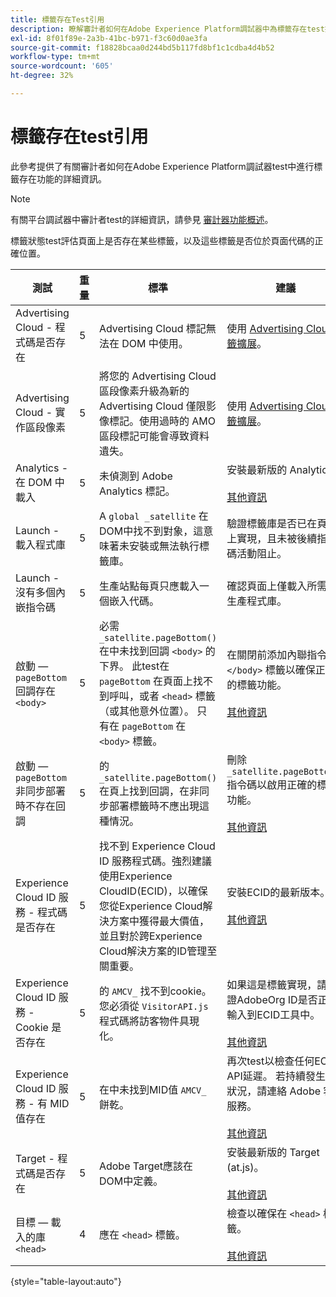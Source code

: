 ```yaml
---
title: 標籤存在Test引用
description: 瞭解審計者如何在Adobe Experience Platform調試器中為標籤存在test提供功能。
exl-id: 8f01f89e-2a3b-41bc-b971-f3c60d0ae3fa
source-git-commit: f18828bcaa0d244bd5b117fd8bf1c1cdba4d4b52
workflow-type: tm+mt
source-wordcount: '605'
ht-degree: 32%

---
```


# 標籤存在test引用

此參考提供了有關審計者如何在Adobe Experience Platform調試器test中進行標籤存在功能的詳細資訊。

>[!NOTE]
>
>有關平台調試器中審計者test的詳細資訊，請參見 [審計器功能概述](./overview.md)。

標籤狀態test評估頁面上是否存在某些標籤，以及這些標籤是否位於頁面代碼的正確位置。

| 測試 | 重量 | 標準 | 建議 |
| --- | --- | --- | --- |
| Advertising Cloud - 程式碼是否存在 | 5 | Advertising Cloud 標記無法在 DOM 中使用。 | 使用 [Advertising Cloud標籤擴展](https://experienceleague.adobe.com/docs/experience-platform/destinations/catalog/advertising/adobe-advertising-cloud.html)。 |
| Advertising Cloud - 實作區段像素 | 5 | 將您的 Advertising Cloud 區段像素升級為新的 Advertising Cloud 僅限影像標記。使用過時的 AMO 區段標記可能會導致資料遺失。 | 使用 [Advertising Cloud標籤擴展](https://experienceleague.adobe.com/docs/experience-platform/destinations/catalog/advertising/adobe-advertising-cloud.html)。 |
| Analytics - 在 DOM 中載入 | 5 | 未偵測到 Adobe Analytics 標記。 | 安裝最新版的 Analytics。<br><br>[其他資訊](https://experienceleague.adobe.com/docs/analytics/implementation/home.html?lang=zh-Hant) |
| Launch - 載入程式庫 | 5 | A `global _satellite` 在DOM中找不到對象，這意味著未安裝或無法執行標籤庫。 | 驗證標籤庫是否已在頁面上實現，且未被後續指令碼活動阻止。 |
| Launch - 沒有多個內嵌指令碼 | 5 | 生產站點每頁只應載入一個嵌入代碼。 | 確認頁面上僅載入所需的生產程式庫。 |
| 啟動 —  `pageBottom` 回調存在 `<body>` | 5 | 必需 `_satellite.pageBottom()` 在中未找到回調 `<body>` 的下界。 此test在 `pageBottom` 在頁面上找不到呼叫，或者 `<head>` 標籤（或其他意外位置）。 只有在 `pageBottom` 在 `<body>` 標籤。 | 在關閉前添加內聯指令碼 `</body>` 標籤以確保正確的標籤功能。<br><br>[其他資訊](https://experienceleague.adobe.com/docs/experience-platform/tags/client-side/asynchronous-deployment.html) |
| 啟動 —  `pageBottom` 非同步部署時不存在回調 | 5 | 的 `_satellite.pageBottom()` 在頁上找到回調，在非同步部署標籤時不應出現這種情況。 | 刪除 `_satellite.pageBottom()` 指令碼以啟用正確的標籤功能。 <br><br>[其他資訊](https://experienceleague.adobe.com/docs/experience-platform/tags/client-side/asynchronous-deployment.html) |
| Experience Cloud ID 服務 - 程式碼是否存在 | 5 | 找不到 Experience Cloud ID 服務程式碼。強烈建議使用Experience CloudID(ECID)，以確保您從Experience Cloud解決方案中獲得最大價值，並且對於跨Experience Cloud解決方案的ID管理至關重要。 | 安裝ECID的最新版本。<br><br>[其他資訊](https://experienceleague.adobe.com/docs/id-service/using/intro/overview.html) |
| Experience Cloud ID 服務 - Cookie 是否存在 | 5 | 的 `AMCV_` 找不到cookie。 您必須從 `VisitorAPI.js` 程式碼將訪客物件具現化。 | 如果這是標籤實現，請驗證AdobeOrg ID是否正確輸入到ECID工具中。 <br><br>[其他資訊](https://experienceleague.adobe.com/docs/id-service/using/intro/cookies.html) |
| Experience Cloud ID 服務 - 有 MID 值存在 | 5 | 在中未找到MID值 `AMCV_` 餅乾。 | 再次test以檢查任何ECID API延遲。 若持續發生此狀況，請連絡 Adobe 客戶服務。<br><br>[其他資訊](https://experienceleague.adobe.com/docs/id-service/using/intro/cookies.html) |
| Target - 程式碼是否存在 | 5 | Adobe Target應該在DOM中定義。 | 安裝最新版的 Target (at.js)。<br><br>[其他資訊](https://experienceleague.adobe.com/docs/target/using/implement-target/implementing-target.html) |
| 目標 — 載入的庫 `<head>` | 4 | 應在 `<head>` 標籤。 | 檢查以確保在 `<head>` 標籤。 <br><br>[其他資訊](https://experienceleague.adobe.com/docs/target/using/implement-target/implementing-target.html) |

{style=&quot;table-layout:auto&quot;}
